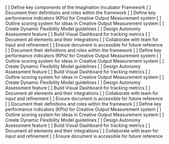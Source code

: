 [ ] Define key components of the Imagination Incubator Framework
[ ] Document their definitions and roles within the framework
[ ] Define key performance indicators (KPIs) for Creative Output Measurement system
[ ] Outline scoring system for ideas in Creative Output Measurement system
[ ] Create Dynamic Flexibility Model guidelines
[ ] Design Autonomy Assessment feature
[ ] Build Visual Dashboard for tracking metrics
[ ] Document all elements and their integrations
[ ] Collaborate with team for input and refinement
[ ] Ensure document is accessible for future reference
[ ] Document their definitions and roles within the framework
[ ] Define key performance indicators (KPIs) for Creative Output Measurement system
[ ] Outline scoring system for ideas in Creative Output Measurement system
[ ] Create Dynamic Flexibility Model guidelines
[ ] Design Autonomy Assessment feature
[ ] Build Visual Dashboard for tracking metrics
[ ] Outline scoring system for ideas in Creative Output Measurement system
[ ] Create Dynamic Flexibility Model guidelines
[ ] Design Autonomy Assessment feature
[ ] Build Visual Dashboard for tracking metrics
[ ] Document all elements and their integrations
[ ] Collaborate with team for input and refinement
[ ] Ensure document is accessible for future reference
[ ] Document their definitions and roles within the framework
[ ] Define key performance indicators (KPIs) for Creative Output Measurement system
[ ] Outline scoring system for ideas in Creative Output Measurement system
[ ] Create Dynamic Flexibility Model guidelines
[ ] Design Autonomy Assessment feature
[ ] Build Visual Dashboard for tracking metrics
[ ] Document all elements and their integrations
[ ] Collaborate with team for input and refinement
[ ] Ensure document is accessible for future reference